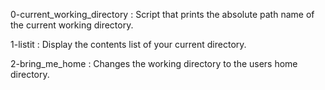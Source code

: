 0-current_working_directory : Script that prints the absolute path name of the current working directory.

1-listit : Display the contents list of your current directory.

2-bring_me_home : Changes the working directory to the users home directory.